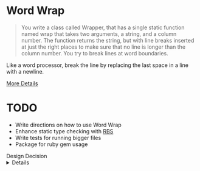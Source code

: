 # Word Wrap

> You write a class called Wrapper, that has a single static function named wrap that takes two arguments, a string, and a column number. The function returns the string, but with line breaks inserted at just the right places to make sure that no line is longer than the column number. You try to break lines at word boundaries.

Like a word processor, break the line by replacing the last space in a line with a newline.

[More Details](https://codingdojo.org/kata/WordWrap/)

# TODO 
- Write directions on how to use Word Wrap 
- Enhance static type checking with [RBS](https://github.com/ruby/rbs)
- Write tests for running bigger files 
- Package for ruby gem usage

<summary>Design Decision
  <details>Peekaboo!</details>
</summary>
